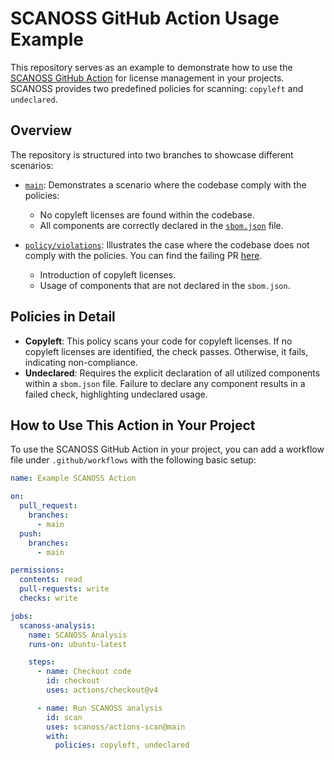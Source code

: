 # SCANOSS GitHub Action Usage Example

This repository serves as an example to demonstrate how to use the [SCANOSS GitHub Action](https://github.com/scanoss/actions-scan/) for license management in your projects. SCANOSS provides two predefined policies for scanning: `copyleft` and `undeclared`.

## Overview

The repository is structured into two branches to showcase different scenarios:

- [`main`](https://github.com/scanoss/integration-test/tree/main): Demonstrates a scenario where the codebase comply with the policies:
    - No copyleft licenses are found within the codebase.
    - All components are correctly declared in the [`sbom.json`](sbom.json) file. 


- [`policy/violations`](https://github.com/scanoss/integration-test/tree/policy/violations): Illustrates the case where the codebase does not comply with the policies. You can find the failing PR [here](https://github.com/scanoss/integration-test/pull/15).
    - Introduction of copyleft licenses.
    - Usage of components that are not declared in the `sbom.json`. 
  

## Policies in Detail

- **Copyleft**: This policy scans your code for copyleft licenses. If no copyleft licenses are identified, the check passes. Otherwise, it fails, indicating non-compliance.
- **Undeclared**: Requires the explicit declaration of all utilized components within a `sbom.json` file. Failure to declare any component results in a failed check, highlighting undeclared usage.

## How to Use This Action in Your Project

To use the SCANOSS GitHub Action in your project, you can add a workflow file under `.github/workflows` with the following basic setup:

```yaml
name: Example SCANOSS Action

on:
  pull_request:
    branches:
      - main
  push:
    branches:
      - main

permissions:
  contents: read
  pull-requests: write
  checks: write

jobs:
  scanoss-analysis:
    name: SCANOSS Analysis
    runs-on: ubuntu-latest

    steps:
      - name: Checkout code
        id: checkout
        uses: actions/checkout@v4

      - name: Run SCANOSS analysis
        id: scan
        uses: scanoss/actions-scan@main
        with:
          policies: copyleft, undeclared
```